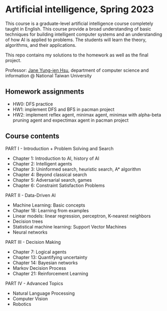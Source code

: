 # Artificial intelligence, Spring 2023

This course is a graduate-level artificial intelligence course completely taught in English. This course provide a broad understanding of basic techniques for building intelligent computer systems and an understanding of how AI is applied to problems. The students will learn the theory, algorithms, and their applications.

This repo contains my solutions to the homework as well as the final project. 

Professor: [Jane Yung-jen Hsu](https://iagentntu.github.io/professor/Jane.html), department of computer science and information @ National Taiwan University 

## Homework assignments
- HW0: DFS practice
- HW1: implement DFS and BFS in pacman project
- HW2: implement reflex agent, minimax agent, minimax with alpha-beta pruning agent and expectimax agent in pacman project 

## Course contents

PART I - Introduction + Problem Solving and Search
- Chapter 1: Introduction to AI, history of AI
- Chapter 2: Intelligent agents
- Chapter 3: Uninformed search, heuristic search, A* algorithm
- Chapter 4: Beyond classical search
- Chapter 5: Adversarial search, games
- Chapter 6: Constraint Satisfaction Problems

PART II - Data-Driven AI
- Machine Learning: Basic concepts
- Chapter 18: Learning from examples
- Linear models: linear regression, perceptron, K-nearest neighbors
- Decision trees
- Statistical machine learning: Support Vector Machines
- Neural networks

PART III - Decision Making
- Chapter 7: Logical agents
- Chapter 13: Quantifying uncertainty
- Chapter 14: Bayesian networks
- Markov Decision Process
- Chapter 21: Reinforcement Learning

PART IV - Advanced Topics
- Natural Language Processing
- Computer Vision
- Robotics 



